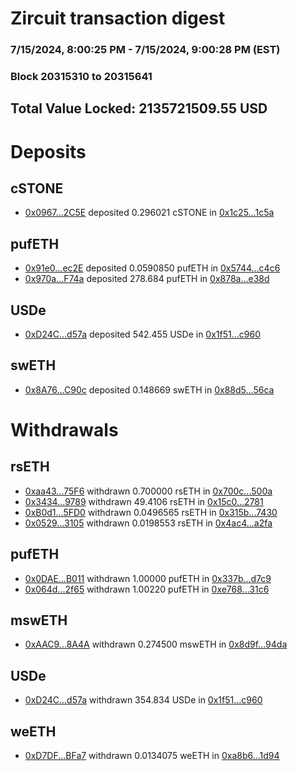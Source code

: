 # Zircuit transaction digest
### 7/15/2024, 8:00:25 PM - 7/15/2024, 9:00:28 PM (EST)
### Block 20315310 to 20315641

## Total Value Locked: 2135721509.55 USD

# Deposits
## cSTONE
- [0x0967...2C5E](https://etherscan.io/address/0x09678D7f6187Ce98a2333F509D9fa8F9bCaA2C5E) deposited 0.296021 cSTONE in [0x1c25...1c5a](https://etherscan.io/tx/0x09678D7f6187Ce98a2333F509D9fa8F9bCaA2C5E)
## pufETH
- [0x91e0...ec2E](https://etherscan.io/address/0x91e0D8cB5F3FF784C1F07abc50bEea33F052ec2E) deposited 0.0590850 pufETH in [0x5744...c4c6](https://etherscan.io/tx/0x91e0D8cB5F3FF784C1F07abc50bEea33F052ec2E)
- [0x970a...F74a](https://etherscan.io/address/0x970a9D99a5400546fac91a426B46F76b4C6cF74a) deposited 278.684 pufETH in [0x878a...e38d](https://etherscan.io/tx/0x970a9D99a5400546fac91a426B46F76b4C6cF74a)
## USDe
- [0xD24C...d57a](https://etherscan.io/address/0xD24Cfe2d0fa81369ca6291c28ac5426e16B6d57a) deposited 542.455 USDe in [0x1f51...c960](https://etherscan.io/tx/0xD24Cfe2d0fa81369ca6291c28ac5426e16B6d57a)
## swETH
- [0x8A76...C90c](https://etherscan.io/address/0x8A765B29fa62F61C7a65CE8D11E1e66f0318C90c) deposited 0.148669 swETH in [0x88d5...56ca](https://etherscan.io/tx/0x8A765B29fa62F61C7a65CE8D11E1e66f0318C90c)
# Withdrawals
## rsETH
- [0xaa43...75F6](https://etherscan.io/address/0xaa43f345A7d6499ea3D22aB0d310B1BD5E1775F6) withdrawn 0.700000 rsETH in [0x700c...500a](https://etherscan.io/tx/0xaa43f345A7d6499ea3D22aB0d310B1BD5E1775F6)
- [0x3434...9789](https://etherscan.io/address/0x34349c5569e7B846c3558961552D2202760A9789) withdrawn 49.4106 rsETH in [0x15c0...2781](https://etherscan.io/tx/0x34349c5569e7B846c3558961552D2202760A9789)
- [0xB0d1...5FD0](https://etherscan.io/address/0xB0d166A589458669ebC5095dCC6deF505AcB5FD0) withdrawn 0.0496565 rsETH in [0x315b...7430](https://etherscan.io/tx/0xB0d166A589458669ebC5095dCC6deF505AcB5FD0)
- [0x0529...3105](https://etherscan.io/address/0x0529dD1db6462a841466A7e38bC6f82F908B3105) withdrawn 0.0198553 rsETH in [0x4ac4...a2fa](https://etherscan.io/tx/0x0529dD1db6462a841466A7e38bC6f82F908B3105)
## pufETH
- [0x0DAE...B011](https://etherscan.io/address/0x0DAE688c1E28D53dfA64B5561E730512C1bbB011) withdrawn 1.00000 pufETH in [0x337b...d7c9](https://etherscan.io/tx/0x0DAE688c1E28D53dfA64B5561E730512C1bbB011)
- [0x064d...2f65](https://etherscan.io/address/0x064d7d0eE65E4D47114355828A465EBaf1402f65) withdrawn 1.00220 pufETH in [0xe768...31c6](https://etherscan.io/tx/0x064d7d0eE65E4D47114355828A465EBaf1402f65)
## mswETH
- [0xAAC9...8A4A](https://etherscan.io/address/0xAAC9E0Aa7c4CDE6B2B29BdacEa74BCDf51738A4A) withdrawn 0.274500 mswETH in [0x8d9f...94da](https://etherscan.io/tx/0xAAC9E0Aa7c4CDE6B2B29BdacEa74BCDf51738A4A)
## USDe
- [0xD24C...d57a](https://etherscan.io/address/0xD24Cfe2d0fa81369ca6291c28ac5426e16B6d57a) withdrawn 354.834 USDe in [0x1f51...c960](https://etherscan.io/tx/0xD24Cfe2d0fa81369ca6291c28ac5426e16B6d57a)
## weETH
- [0xD7DF...BFa7](https://etherscan.io/address/0xD7DF7E085214743530afF339aFC420c7c720BFa7) withdrawn 0.0134075 weETH in [0xa8b6...1d94](https://etherscan.io/tx/0xD7DF7E085214743530afF339aFC420c7c720BFa7)
